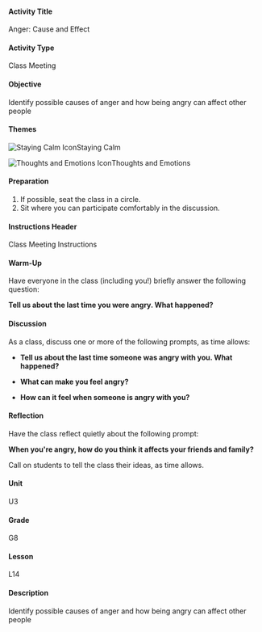 #### Activity Title
Anger: Cause and Effect
#### Activity Type
Class Meeting
#### Objective
Identify possible causes of anger and how being angry can affect other people
#### Themes
![Staying Calm Icon](http://v5cmservice.secondstep.org/MS3TP_IMAGES/SKILLS/SKILLS_SMALL_IMAGES/staying-calm-sm.png)Staying Calm
 
![Thoughts and Emotions Icon](http://v5cmservice.secondstep.org/MS3TP_IMAGES/SKILLS/SKILLS_SMALL_IMAGES/thoughts-and-emotions-sm.png)Thoughts and Emotions
 

#### Preparation
1. If possible, seat the class in a circle.
2. Sit where you can participate comfortably in the discussion.

#### Instructions Header
Class Meeting Instructions
#### Warm-Up
Have everyone in the class (including you!) briefly answer the following question: 

**Tell us about the last time you were angry. What happened?**
#### Discussion
As a class, discuss one or more of the following prompts, as time allows:


-  **Tell us about the last time someone was angry with you. What happened?**

-  **What can make you feel angry?**

-  **How can it feel when someone is angry with you?**
#### Reflection
Have the class reflect quietly about the following prompt:

**When you're angry, how do you think it affects your friends and family?**

Call on students to tell the class their ideas, as time allows.
#### Unit
U3
#### Grade
G8
#### Lesson
L14
#### Description
Identify possible causes of anger and how being angry can affect other people
